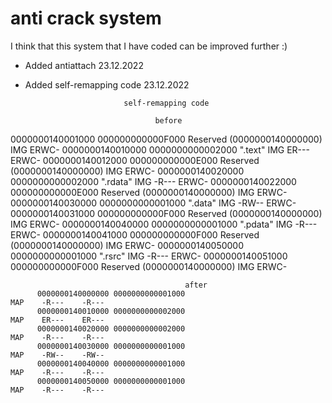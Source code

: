 # anti crack system

I think that this system that I have coded can be improved further :)

* Added antiattach  23.12.2022

* Added self-remapping code 23.12.2022

                            self-remapping code
                                   
                                   before
0000000140001000 000000000000F000 Reserved (0000000140000000)   IMG             ERWC-
0000000140010000 0000000000002000  ".text"                      IMG    ER---    ERWC-
0000000140012000 000000000000E000 Reserved (0000000140000000)   IMG             ERWC-
0000000140020000 0000000000002000  ".rdata"                     IMG    -R---    ERWC-
0000000140022000 000000000000E000 Reserved (0000000140000000)   IMG             ERWC-
0000000140030000 0000000000001000  ".data"                      IMG    -RW--    ERWC-
0000000140031000 000000000000F000 Reserved (0000000140000000)   IMG             ERWC-
0000000140040000 0000000000001000  ".pdata"                     IMG    -R---    ERWC-
0000000140041000 000000000000F000 Reserved (0000000140000000)   IMG             ERWC-
0000000140050000 0000000000001000  ".rsrc"                      IMG    -R---    ERWC-
0000000140051000 000000000000F000 Reserved (0000000140000000)   IMG             ERWC-

                                           after
          0000000140000000 0000000000001000                               MAP    -R---    -R---
          0000000140010000 0000000000002000                               MAP    ER---    ER---
          0000000140020000 0000000000002000                               MAP    -R---    -R---
          0000000140030000 0000000000001000                               MAP    -RW--    -RW--
          0000000140040000 0000000000001000                               MAP    -R---    -R---
          0000000140050000 0000000000001000                               MAP    -R---    -R---
